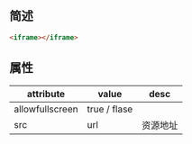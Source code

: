 ## 简述

```html
<iframe></iframe>
```

## 属性

|attribute|value|desc|
|---|---|---|
|allowfullscreen|true / flase||
|src|url|资源地址|
